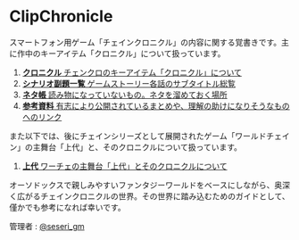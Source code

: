 ClipChronicle
====================================================

スマートフォン用ゲーム「チェインクロニクル」の内容に関する覚書きです。主に作中のキーアイテム「クロニクル」について扱っています。

1. [**クロニクル**
    チェンクロのキーアイテム「クロニクル」について
   ](./md/chronicle.md)
2. [**シナリオ副題一覧**
    ゲームストーリー各話のサブタイトル総覧
   ](./md/subtitles.md)
3. [**ネタ帳**
    読み物になっていないもの。ネタを溜めておく場所
   ](./md/note.md)
4. [**参考資料**
    有志により公開されているまとめや、理解の助けになりそうなものへのリンク
   ](./md/links.md)

また以下では、後にチェインシリーズとして展開されたゲーム「ワールドチェイン」の主舞台「上代」と、そのクロニクルについて扱っています。

1. [**上代**
    ワーチェの主舞台「上代」とそのクロニクルについて
   ](./md/kamisiro.md)

オーソドックスで親しみやすいファンタジーワールドをベースにしながら、奥深く広がるチェインクロニクルの世界。その世界に踏み込むためのガイドとして、僅かでも参考になれば幸いです。

管理者 : [@seseri_gm](https://twitter.com/seseri_gm)
